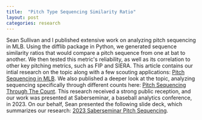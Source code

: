 ```yaml
---
title:  "Pitch Type Sequencing Similarity Ratio"
layout: post
categories: research
---
```


Sean Sullivan and I published extensive work on analyzing pitch sequencing in MLB. Using the difflib package in Python, we generated sequence 
similarity ratios that would compare a pitch sequence from one at bat to another. We then tested this metric's reliability, as well as its 
correlation to other key pitching metrics, such as FIP and SIERA. This article contains our intial research on the topic along with a few scouting 
applications: [Pitch Sequencing in MLB](https://www.uramanalytics.com/post/pitch-type-sequence-similarity-ratio-understanding-the-role-pitch-sequencing-plays-in-the-mlb). We also published a deeper look at the topic, analyzing sequencing specifically through different counts here: [Pitch Sequencing Through The Count](https://www.uramanalytics.com/post/pitch-type-sequence-similarity-ratio-through-the-lens-of-the-count).
This research received a strong public reception, and our work was presented at Saberseminar, a baseball analytics conference, in 2023. On our behalf,
Sean presented the following slide deck, which summarizes our research: [2023 Saberseminar Pitch Sequencing](https://onedrive.live.com/personal/6e97c056841476cf/_layouts/15/Doc.aspx?sourcedoc=%7B841476cf-c056-2097-806e-640100000000%7D&action=default&redeem=aHR0cHM6Ly8xZHJ2Lm1zL3AvcyFBczkyRklSV3dKZHVnbVF1dXdLcjBUaVZWOGNmP2U9MTlhbldV&slrid=3c4070a1-90a1-7000-6104-5f4ba99f0569&originalPath=aHR0cHM6Ly8xZHJ2Lm1zL3AvYy82ZTk3YzA1Njg0MTQ3NmNmL1FjOTJGSVJXd0pjZ2dHNWtBUUFBQUFBQUxyc0NxOUU0bFZmSEh3P3J0aW1lPV80UWkyZ3dqM1Vn&CID=236627e2-1188-489c-9abd-c6a2a3ffcbbd&_SRM=0%3AG%3A42&file=2023%20Saberseminar%20-%20Sequence%20Similarity%20Ratio.pptx). 
